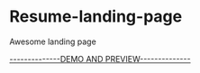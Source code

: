 # Resume-landing-page
Awesome landing page
<br>

[--------------DEMO AND PREVIEW--------------](https://amirmahdioun.github.io/Resume-landing-page/)